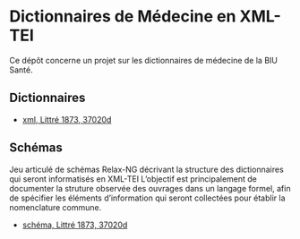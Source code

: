 # Dictionnaires de Médecine en XML-TEI

Ce dépôt concerne un projet sur les dictionnaires de médecine de la BIU Santé.

## Dictionnaires

* [xml, Littré 1873, 37020d](https://biusante.github.io/medict/xml/medict37020d.xml)


## Schémas

Jeu articulé de schémas Relax-NG décrivant la structure des dictionnaires qui seront informatisés en XML-TEI L’objectif est principalement de documenter la struture observée des ouvrages dans un langage formel, afin de spécifier les éléments d’information qui seront collectées pour établir la nomenclature commune.

* [schéma, Littré 1873, 37020d](https://biusante.github.io/medict/schema/medict37020d.html)
